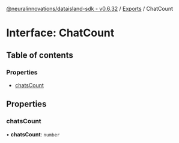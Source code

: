 [@neuralinnovations/dataisland-sdk - v0.6.32](../../README.md) / [Exports](../modules.md) / ChatCount

# Interface: ChatCount

## Table of contents

### Properties

- [chatsCount](ChatCount.md#chatscount)

## Properties

### chatsCount

• **chatsCount**: `number`
